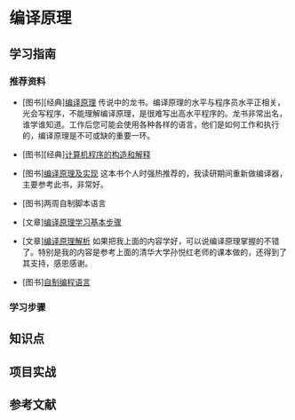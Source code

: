# 编译原理

## 学习指南

### 推荐资料

* [图书][经典][编译原理](http://product.dangdang.com/20427584.html) 传说中的龙书。编译原理的水平与程序员水平正相关，光会写程序，不能理解编译原理，是很难写出高水平程序的。龙书非常出名，谁学谁知道。工作后您可能会使用各种各样的语言，他们是如何工作和执行的，编译原理是不可或缺的重要一环。
* [图书][经典][计算机程序的构造和解释](http://product.dangdang.com/8793968.html)
* [图书][编译原理及实现](http://product.dangdang.com/23781751.html) 这本书个人时强热推荐的，我读研期间重新做编译器，主要参考此书，非常好。

* [图书]两周自制脚本语言
* [文章][编译原理学习基本步骤](http://blog.csdn.net/longronglin/article/details/5920957)
* [文章][编译原理解析](http://blog.csdn.net/longronglin/article/details/1109436) 如果把我上面的内容学好，可以说编译原理掌握的不错了。特别是我的内容是参考上面的清华大学孙悦红老师的课本做的，还得到了其支持，感恩感谢。
* [图书][自制编程语言](http://product.dangdang.com/23363722.html)

### 学习步骤

## 知识点

## 项目实战

## 参考文献
